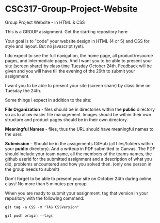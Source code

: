 # CSC317-Group-Project-Website
Group Project Website - in HTML & CSS

This is a GROUP assignment.   Get the starting repository here:

Your goal is to "code" your website design in HTML (4 or 5) and CSS for style and layout.  But no javascript (yet).

I do expect to see the full navigation, the home page, all product/resource pages, and intermediate pages.  And I want you to be able to present your site (screen share) by class time Tuesday October 24th.  Feedback will be given and you will have till the evening of the 26th to submit your assignment.

I want you to be able to present your site (screen share) by class time on Tuesday the 24th. 

Some things I expect in addition to the site:

**File Organization** - files should be in directories within the **public** directory so as to allow easier file management.  Images should be within their own structure and product pages should be in their own directory.

**Meaningful Names** - files, thus the URL should have meaningful names to the user.

**Submission** - Should be in the assignments GitHub (all files/folders within your **public** directory).  And a writeup in PDF submitted to Canvas.  The PDF should include your team name, all the members of the teams names, the github userid for the submitted assignment and a description of what you did, problems encountered and how you solved then.  (only one person in the group needs to submit)

Don't forget to be able to present your site on October 24th during online class!  No more than 5 minutes per group.

When you are ready to submit your assignment, tag that version in your repository with the following command:
```
git tag -a CSS -m "TAG CSSVersion"

git push origin --tags
```
